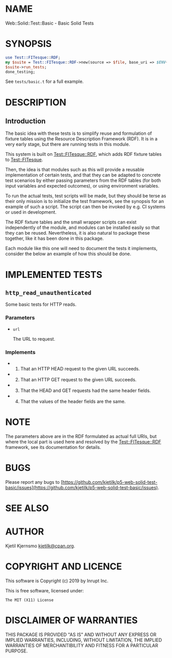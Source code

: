 # NAME

Web::Solid::Test::Basic - Basic Solid Tests

# SYNOPSIS

```perl
use Test::FITesque::RDF;
my $suite = Test::FITesque::RDF->new(source => $file, base_uri => $ENV{SOLID_REMOTE_BASE})->suite;
$suite->run_tests;
done_testing;
```

See `tests/basic.t` for a full example.

# DESCRIPTION

## Introduction

The basic idea with these tests is to simplify reuse and formulation
of fixture tables using the Resource Description Framework (RDF). It
is in a very early stage, but there are running tests in this module.

This system is built on [Test::FITesque::RDF](https://metacpan.org/pod/Test::FITesque::RDF), which adds RDF fixture
tables to [Test::FITesque](https://metacpan.org/pod/Test::FITesque).

Then, the idea is that modules such as this will provide a reusable
implementation of certain tests, and that they can be adapted to
concrete test scenarios by either passing parameters from the RDF
tables (for both input variables and expected outcomes), or using
environment variables.

To run the actual tests, test scripts will be made, but they should be
terse as their only mission is to initialize the test framework, see
the synopsis for an example of such a script. The script can then be
invoked by e.g. CI systems or used in development.

The RDF fixture tables and the small wrapper scripts can exist
independently of the module, and modules can be installed easily so
that they can be reused. Nevertheless, it is also natural to package
these together, like it has been done in this package.

Each module like this one will need to document the tests it
implements, consider the below an example of how this should be done.

# IMPLEMENTED TESTS

## `http_read_unauthenticated`

Some basic tests for HTTP reads.

### Parameters

- `url`

    The URL to request.

### Implements

- 1. That an HTTP HEAD request to the given URL succeeds.
- 2. That an HTTP GET request to the given URL succeeds.
- 3. That the HEAD and GET requests had the same header fields.
- 4. That the values of the header fields are the same.

# NOTE

The parameters above are in the RDF formulated as actual full URIs,
but where the local part is used here and resolved by the
[Test::FITesque::RDF](https://metacpan.org/pod/Test::FITesque::RDF) framework, see its documentation for details.

# BUGS

Please report any bugs to
[https://github.com/kjetilk/p5-web-solid-test-basic/issues](https://github.com/kjetilk/p5-web-solid-test-basic/issues).

# SEE ALSO

# AUTHOR

Kjetil Kjernsmo <kjetilk@cpan.org>.

# COPYRIGHT AND LICENCE

This software is Copyright (c) 2019 by Inrupt Inc.

This is free software, licensed under:

```
The MIT (X11) License
```

# DISCLAIMER OF WARRANTIES

THIS PACKAGE IS PROVIDED "AS IS" AND WITHOUT ANY EXPRESS OR IMPLIED
WARRANTIES, INCLUDING, WITHOUT LIMITATION, THE IMPLIED WARRANTIES OF
MERCHANTIBILITY AND FITNESS FOR A PARTICULAR PURPOSE.
